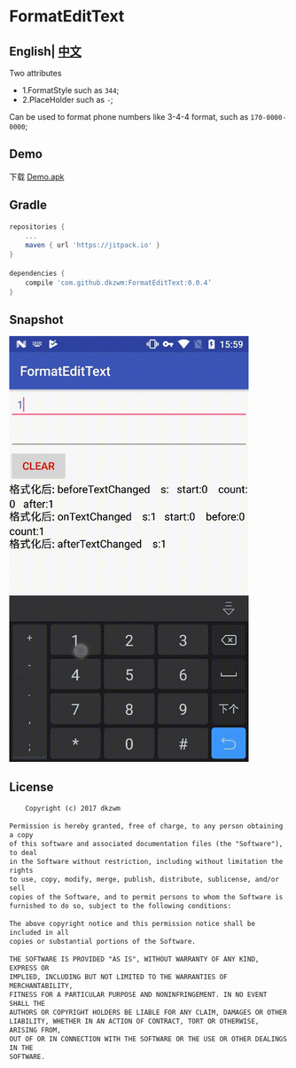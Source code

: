 # FormatEditText
## English| [中文](https://github.com/dkzwm/FormatEditText/blob/master/README_CN.md) 
Two attributes    
 - 1.FormatStyle such as `344`;    
 - 2.PlaceHolder such as `-`;    

Can be used to format phone numbers like 3-4-4 format, such as `170-0000-0000`;    

## Demo
下载 [Demo.apk](https://raw.githubusercontent.com/dkzwm/FormatEditText/master/demo/demo.apk)   

## Gradle
```groovy
repositories {  
    ...
    maven { url 'https://jitpack.io' }  
}

dependencies {  
    compile 'com.github.dkzwm:FormatEditText:0.0.4’
}
``` 

## Snapshot
<img src='snapshot.gif'></img>

License
--------

    	Copyright (c) 2017 dkzwm

	Permission is hereby granted, free of charge, to any person obtaining a copy
	of this software and associated documentation files (the "Software"), to deal
	in the Software without restriction, including without limitation the rights
	to use, copy, modify, merge, publish, distribute, sublicense, and/or sell
	copies of the Software, and to permit persons to whom the Software is
	furnished to do so, subject to the following conditions:

	The above copyright notice and this permission notice shall be included in all
	copies or substantial portions of the Software.

	THE SOFTWARE IS PROVIDED "AS IS", WITHOUT WARRANTY OF ANY KIND, EXPRESS OR
	IMPLIED, INCLUDING BUT NOT LIMITED TO THE WARRANTIES OF MERCHANTABILITY,
	FITNESS FOR A PARTICULAR PURPOSE AND NONINFRINGEMENT. IN NO EVENT SHALL THE
	AUTHORS OR COPYRIGHT HOLDERS BE LIABLE FOR ANY CLAIM, DAMAGES OR OTHER
	LIABILITY, WHETHER IN AN ACTION OF CONTRACT, TORT OR OTHERWISE, ARISING FROM,
	OUT OF OR IN CONNECTION WITH THE SOFTWARE OR THE USE OR OTHER DEALINGS IN THE
	SOFTWARE.

